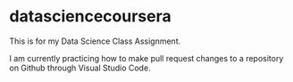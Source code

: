 datasciencecoursera
===================

This is for my Data Science Class Assignment.

I am currently practicing how to make pull request changes to a repository on Github through Visual Studio Code. 


